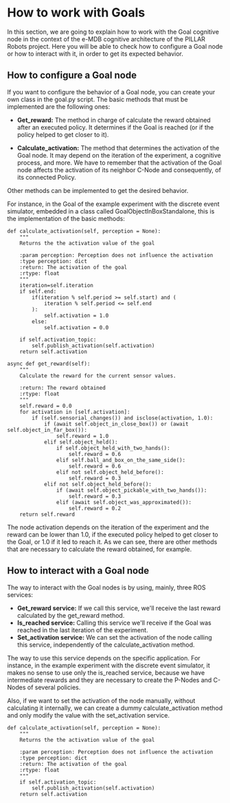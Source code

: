 # How to work with Goals 
In this section, we are going to explain how to work with the Goal cognitive node in the context of the e-MDB cognitive architecture of the PILLAR Robots project. Here you will be able to check how to configure a Goal node or how to interact with it, in order to get its expected behavior.

## How to configure a Goal node

If you want to configure the behavior of a Goal node, you can create your own class in the goal.py script.
The basic methods that must be implemented are the following ones:

- **Get_reward:** The method in charge of calculate the reward obtained after an executed policy. It determines if the Goal is reached (or if the policy helped to get closer to it).

- **Calculate_activation:** The method that determines the activation of the Goal node. It may depend on the iteration of the experiment, a cognitive process, and more. We have to remember that the activation of the Goal node affects the activation of its neighbor C-Node and consequently, of its connected Policy.

Other methods can be implemented to get the desired behavior.

For instance, in the Goal of the example experiment with the discrete event simulator, embedded in a class called GoalObjectInBoxStandalone, this is the implementation of the basic methods:

```
def calculate_activation(self, perception = None):
    """
    Returns the the activation value of the goal

    :param perception: Perception does not influence the activation 
    :type perception: dict
    :return: The activation of the goal
    :rtype: float
    """
    iteration=self.iteration
    if self.end:
        if(iteration % self.period >= self.start) and (
            iteration % self.period <= self.end
        ):
            self.activation = 1.0
        else:
            self.activation = 0.0

    if self.activation_topic:
        self.publish_activation(self.activation)
    return self.activation

async def get_reward(self):
    """
    Calculate the reward for the current sensor values.

    :return: The reward obtained
    :rtype: float
    """
    self.reward = 0.0
    for activation in [self.activation]:
        if (self.sensorial_changes()) and isclose(activation, 1.0):
            if (await self.object_in_close_box()) or (await self.object_in_far_box()):
                self.reward = 1.0
            elif self.object_held():
                if self.object_held_with_two_hands():
                    self.reward = 0.6
                elif self.ball_and_box_on_the_same_side():
                    self.reward = 0.6
                elif not self.object_held_before():
                    self.reward = 0.3
            elif not self.object_held_before():
                if (await self.object_pickable_with_two_hands()):
                    self.reward = 0.3
                elif (await self.object_was_approximated()):
                    self.reward = 0.2
    return self.reward
```

The node activation depends on the iteration of the experiment and the reward can be lower than 1.0, if the executed policy helped to get closer to the Goal, or 1.0 if it led to reach it. As we can see, there are other methods that are necessary to calculate the reward obtained, for example.

<!-- Quizá se debería añadir un apartado del por qué del uso de asyncio -->

## How to interact with a Goal node

The way to interact with the Goal nodes is by using, mainly, three ROS services:
- **Get_reward service:** If we call this service, we'll receive the last reward calculated by the get_reward method.
- **Is_reached service:** Calling this service we'll receive if the Goal was reached in the last iteration of the experiment.
- **Set_activation service:** We can set the activation of the node calling this service, independently of the calculate_activation method.

The way to use this service depends on the specific application. For instance, in the example experiment with the discrete event simulator, it makes no sense to use only the is_reached service, because we have intermediate rewards and they are necessary to create the P-Nodes and C-Nodes of several policies. 

Also, if we want to set the activation of the node manually, without calculating it internally, we can create a dummy calculate_activation method and only modify the value with the set_activation service.

```
def calculate_activation(self, perception = None):
    """
    Returns the the activation value of the goal

    :param perception: Perception does not influence the activation 
    :type perception: dict
    :return: The activation of the goal
    :rtype: float
    """
    if self.activation_topic:
        self.publish_activation(self.activation)
    return self.activation
```